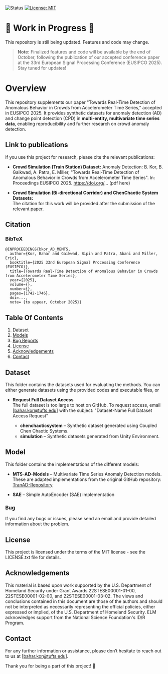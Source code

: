 ![Status](https://img.shields.io/badge/status-updating-yellow) 
[![License: MIT](https://img.shields.io/badge/License-MIT-blue.svg)](./LICENSE.txt)
# 🚧 Work in Progress 🚧
This repository is still being updated. Features and code may change.  

>  **Note:** Finalized features and code will be available by the end of October, following the publication of our accepted conference paper at the 33rd European Signal Processing Conference (EUSIPCO 2025). Stay tuned for updates!

# Overview
This repository supplements our paper "Towards Real-Time Detection of Anomalous Behavior in Crowds from Accelerometer Time Series," accepted in EUSIPCO 2025. It provides synthetic datasets for anomaly detection (AD) and change point detection (CPD) in **multi-entity, multivariate time series data**, enabling reproducibility and further research on crowd anomaly detection.

## Link to publications
If you use this project for research, please cite the relevant publications:

- **Crowd Simulation (Train Station) Dataset:**
Anomaly Detection: B. Kor, B. Gaikwad, A. Patra, E. Miller, "Towards Real-Time Detection of Anomalous Behavior in Crowds from Accelerometer Time Series". In: Proceedings EUSIPCO 2025. https://doi.org/... (pdf here)

- **Crowd Simulation (Bi-directional Corridor) and ChenChaotic System Datasets:**  
The citation for this work will be provided after the submission of the relevant paper.

## Citation
### BibTeX
```
@INPROCEEDINGS{bkor_AD_MEMTS,
  author={Kor, Bahar and Gaikwad, Bipin and Patra, Abani and Miller, Eric},
  booktitle={2025 33nd European Signal Processing Conference (EUSIPCO)}, 
  title={Towards Real-Time Detection of Anomalous Behavior in Crowds from Accelerometer Time Series}, 
  year={2025},
  volume={},
  number={},
  pages={1742-1746},
  doi=...,
  note= {to appear, October 2025}}
```

## Table Of Contents 
1. [Dataset](#dataset)
2. [Models](#model)
3. [Bug Reports](#Bug) 
4. [License](#license)
5. [Acknowledgements](#acknowledgements)
6. [Contact](#contact)

## Dataset
This folder contains the datasets used for evaluating the methods. You can either generate datasets using the provided codes and executable files, 
or  

- **Request Full Dataset Access**  
  The full dataset is too large to host on GitHub.
  To request access, email [bahar.kor@tufts.edu] with the subject: "Dataset-Name Full Dataset Access Request" 

  - **chenchaoticsystem** – Synthetic dataset generated using Coupled Chen Chaotic Systems.  
  - **simulation** – Synthetic datasets generated from Unity Environment. 

## Model
This folder contains the implementations of the different models:  
- **MTS-AD-Models** – Multivariate Time Series Anomaly Detection models. These are adapted implementations from the original GitHub repository: [TranAD-Repository](https://github.com/imperial-qore/TranAD.git)
  
- **SAE** – Simple AutoEncoder (SAE) implementation 

### Bug
If you find any bugs or issues, please send an email and provide detailed information about the problem.

## License
This project is licensed under the terms of the MIT license - see the LICENSE.txt file for details.

## Acknowledgements
This material is based upon work supported by the U.S. Department of Homeland Security under Grant Awards 22STESE00001-01-00, 22STESE00001-02-00, and 22STESE00001-03-02. The views and conclusions contained in this document are those of the authors and should not be interpreted as necessarily representing the official policies, either expressed or implied, of the U.S. Department of Homeland Security. ELM acknowledges support from the National Science Foundation's ID/R Program.

## Contact
For any further information or assistance, please don’t hesitate to reach out to us at [bahar.kor@tufts.edu].

Thank you for being a part of this project! 🚀
